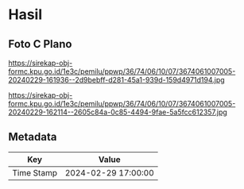 # Hasil

## Foto C Plano

https://sirekap-obj-formc.kpu.go.id/1e3c/pemilu/ppwp/36/74/06/10/07/3674061007005-20240229-161936--2d9bebff-d281-45a1-939d-159d4971d194.jpg

https://sirekap-obj-formc.kpu.go.id/1e3c/pemilu/ppwp/36/74/06/10/07/3674061007005-20240229-162114--2605c84a-0c85-4494-9fae-5a5fcc612357.jpg


## Metadata

| Key        | Value               |
| ---------- | ------------------- |
| Time Stamp | 2024-02-29 17:00:00 |



